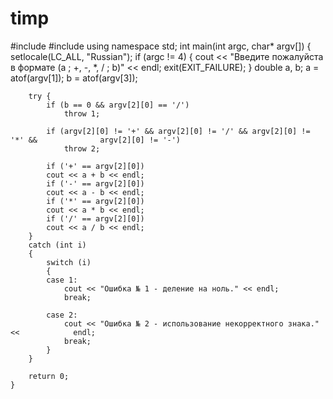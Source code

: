 # timp
#include <iostream>
	#include <cstdlib>
	using namespace std;
	int main(int argc, char* argv[]) {
		setlocale(LC_ALL, "Russian");
		if (argc != 4) {
			cout << "Введите пожалуйста в формате (a ; +, -, *, / ; b)" << endl;
	                exit(EXIT_FAILURE);
		}
		double a, b;
		a = atof(argv[1]);
		b = atof(argv[3]);

		try {
			if (b == 0 && argv[2][0] == '/')
				throw 1;

			if (argv[2][0] != '+' && argv[2][0] != '/' && argv[2][0] != '*' && 				argv[2][0] != '-')
				throw 2;

			if ('+' == argv[2][0])
			cout << a + b << endl;
			if ('-' == argv[2][0])
			cout << a - b << endl;
			if ('*' == argv[2][0])
			cout << a * b << endl;
			if ('/' == argv[2][0])
			cout << a / b << endl;
		}
		catch (int i)
		{
			switch (i)
			{
			case 1:
				cout << "Ошибка № 1 - деление на ноль." << endl;
				break;
	
			case 2:
				cout << "Ошибка № 2 - использование некорректного знака." << 			endl;
				break;
			}
		}

		return 0;
	}
